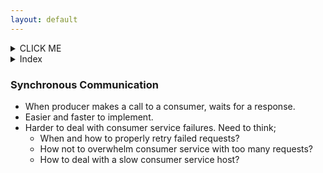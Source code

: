 ```yaml
---
layout: default
---
```


<details><summary>CLICK ME</summary>

#### We can hide anything, even code!

    ```ruby
      puts "Hello World"
    ```  
    [Synchronous Communication](system-design-interview-distributed-message-queue-synchronous-communication)  

</details>

<details><summary>Index</summary>  
  <p>  
      
    1. [Synchronous Communication](system-design-interview-distributed-message-queue-synchronous-communication)  
    2. [Asynchronous Communication](system-design-interview-distributed-message-queue-asynchronous-communication)  
  [3 - Functional Requirements](system-design-interview-distributed-message-queue-functional-requirements)  
  [4 - Non-Functional Requirements](system-design-interview-distributed-message-queue-non-functional-requirements)  
  [5 - High-level Architecture](system-design-interview-distributed-message-queue-high-level-architecture)  
  [6 - VIP and Load Balancer](system-design-interview-distributed-message-queue-vip-and-load-balancer)  
  [7 - FrontEnd Service](system-design-interview-distributed-message-queue-frontend-service)  
  [8 - Metadata Service](system-design-interview-distributed-message-queue-metadata-service)  
  [9 - BackEnd Service](system-design-interview-distributed-message-queue-backend-service)  
  [10 - Option A : Leader - Follower Relationship](system-design-interview-distributed-message-queue-option-a-leader-follower-relationship)  
  [11 - Option B : Small cluster of independent hosts](system-design-interview-distributed-message-queue-option-b-small-cluster-of-independent-hosts)  
  [12 - In-cluster Manager vs Out-cluster Manager](system-design-interview-distributed-message-queue-in-cluster-manager-vs-out-cluster-manager)  
  [13 - Queue creation and deletion](system-design-interview-distributed-message-queue-queue-creation-and-deletion)  
  [14 - Message deletion](system-design-interview-distributed-message-queue-message-deletion)  
  [15 - Message replication](system-design-interview-distributed-message-queue-message-replication)  
  [16 - Message delivery semantics](system-design-interview-distributed-message-queue-message-delivery-semantics)  
  [17 - Push vs Pull](system-design-interview-distributed-message-queue-push-vs-pull)  
  [18 - FIFO](system-design-interview-distributed-message-queue-fifo)  
  [19 - Security](system-design-interview-distributed-message-queue-security)  
  [20 - Monitoring](system-design-interview-distributed-message-queue-monitoring)  
  [21 - Final Look](system-design-interview-distributed-message-queue-final-look)  
      
  </p>  
</details>  

### Synchronous Communication
- When producer makes a call to a consumer, waits for a response. 
- Easier and faster to implement. 
- Harder to deal with consumer service failures. Need to think;
  - When and how to properly retry failed requests? 
  - How not to overwhelm consumer service with too many requests?
  - How to deal with a slow consumer service host? 
